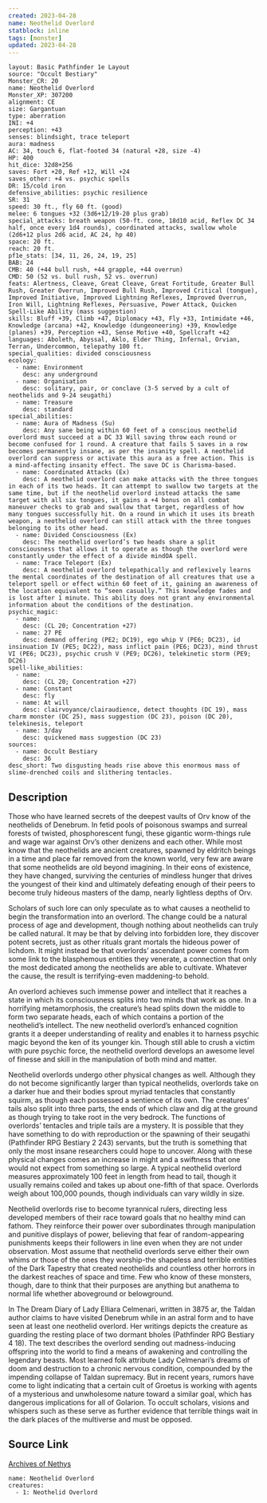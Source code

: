 ```yaml
---
created: 2023-04-28
name: Neothelid Overlord
statblock: inline
tags: [monster]
updated: 2023-04-28
---
```

```statblock
layout: Basic Pathfinder 1e Layout
source: "Occult Bestiary"
Monster_CR: 20
name: Neothelid Overlord
Monster_XP: 307200
alignment: CE
size: Gargantuan
type: aberration
INI: +4
perception: +43
senses: blindsight, trace teleport
aura: madness
AC: 34, touch 6, flat-footed 34 (natural +28, size -4)
HP: 400
hit_dice: 32d8+256
saves: Fort +20, Ref +12, Will +24
saves_other: +4 vs. psychic spells
DR: 15/cold iron
defensive_abilities: psychic resilience
SR: 31
speed: 30 ft., fly 60 ft. (good)
melee: 6 tongues +32 (3d6+12/19-20 plus grab)
special_attacks: breath weapon (50-ft. cone, 18d10 acid, Reflex DC 34 half, once every 1d4 rounds), coordinated attacks, swallow whole (2d6+12 plus 2d6 acid, AC 24, hp 40)
space: 20 ft.
reach: 20 ft.
pf1e_stats: [34, 11, 26, 24, 19, 25]
BAB: 24
CMB: 40 (+44 bull rush, +44 grapple, +44 overrun)
CMD: 50 (52 vs. bull rush, 52 vs. overrun)
feats: Alertness, Cleave, Great Cleave, Great Fortitude, Greater Bull Rush, Greater Overrun, Improved Bull Rush, Improved Critical (tongue), Improved Initiative, Improved Lightning Reflexes, Improved Overrun, Iron Will, Lightning Reflexes, Persuasive, Power Attack, Quicken Spell-Like Ability (mass suggestion)
skills: Bluff +39, Climb +47, Diplomacy +43, Fly +33, Intimidate +46, Knowledge (arcana) +42, Knowledge (dungeoneering) +39, Knowledge (planes) +39, Perception +43, Sense Motive +40, Spellcraft +42
languages: Aboleth, Abyssal, Aklo, Elder Thing, Infernal, Orvian, Terran, Undercommon, telepathy 100 ft.
special_qualities: divided consciousness
ecology:
  - name: Environment
    desc: any underground
  - name: Organisation
    desc: solitary, pair, or conclave (3-5 served by a cult of neothelids and 9-24 seugathi)
  - name: Treasure
    desc: standard
special_abilities:
  - name: Aura of Madness (Su)
    desc: Any sane being within 60 feet of a conscious neothelid overlord must succeed at a DC 33 Will saving throw each round or become confused for 1 round. A creature that fails 5 saves in a row becomes permanently insane, as per the insanity spell. A neothelid overlord can suppress or activate this aura as a free action. This is a mind-affecting insanity effect. The save DC is Charisma-based.
  - name: Coordinated Attacks (Ex)
    desc: A neothelid overlord can make attacks with the three tongues in each of its two heads. It can attempt to swallow two targets at the same time, but if the neothelid overlord instead attacks the same target with all six tongues, it gains a +4 bonus on all combat maneuver checks to grab and swallow that target, regardless of how many tongues successfully hit. On a round in which it uses its breath weapon, a neothelid overlord can still attack with the three tongues belonging to its other head.
  - name: Divided Consciousness (Ex)
    desc: The neothelid overlord’s two heads share a split consciousness that allows it to operate as though the overlord were constantly under the effect of a divide mindOA spell.
  - name: Trace Teleport (Ex)
    desc: A neothelid overlord telepathically and reflexively learns the mental coordinates of the destination of all creatures that use a teleport spell or effect within 60 feet of it, gaining an awareness of the location equivalent to “seen casually.” This knowledge fades and is lost after 1 minute. This ability does not grant any environmental information about the conditions of the destination.
psychic_magic:
  - name:
    desc: (CL 20; Concentration +27)
  - name: 27 PE
    desc: demand offering (PE2; DC19), ego whip V (PE6; DC23), id insinuation IV (PE5; DC22), mass inflict pain (PE6; DC23), mind thrust VI (PE6; DC23), psychic crush V (PE9; DC26), telekinetic storm (PE9; DC26)
spell-like_abilities:
  - name:
    desc: (CL 20; Concentration +27)
  - name: Constant
    desc: fly
  - name: At will
    desc: clairvoyance/clairaudience, detect thoughts (DC 19), mass charm monster (DC 25), mass suggestion (DC 23), poison (DC 20), telekinesis, teleport
  - name: 3/day
    desc: quickened mass suggestion (DC 23)
sources:
  - name: Occult Bestiary
    desc: 36
desc_short: Two disgusting heads rise above this enormous mass of slime-drenched coils and slithering tentacles.
```
## Description
Those who have learned secrets of the deepest vaults of Orv know of the neothelids of Denebrum. In fetid pools of poisonous swamps and surreal forests of twisted, phosphorescent fungi, these gigantic worm-things rule and wage war against Orv’s other denizens and each other. While most know that the neothelids are ancient creatures, spawned by eldritch beings in a time and place far removed from the known world, very few are aware that some neothelids are old beyond imagining. In their eons of existence, they have changed, surviving the centuries of mindless hunger that drives the youngest of their kind and ultimately defeating enough of their peers to become truly hideous masters of the damp, nearly lightless depths of Orv.

Scholars of such lore can only speculate as to what causes a neothelid to begin the transformation into an overlord. The change could be a natural process of age and development, though nothing about neothelids can truly be called natural. It may be that by delving into forbidden lore, they discover potent secrets, just as other rituals grant mortals the hideous power of lichdom. It might instead be that overlords’ ascendant power comes from some link to the blasphemous entities they venerate, a connection that only the most dedicated among the neothelids are able to cultivate. Whatever the cause, the result is terrifying-even maddening-to behold.

An overlord achieves such immense power and intellect that it reaches a state in which its consciousness splits into two minds that work as one. In a horrifying metamorphosis, the creature’s head splits down the middle to form two separate heads, each of which contains a portion of the neothelid’s intellect. The new neothelid overlord’s enhanced cognition grants it a deeper understanding of reality and enables it to harness psychic magic beyond the ken of its younger kin. Though still able to crush a victim with pure psychic force, the neothelid overlord develops an awesome level of finesse and skill in the manipulation of both mind and matter.

Neothelid overlords undergo other physical changes as well. Although they do not become significantly larger than typical neothelids, overlords take on a darker hue and their bodies sprout myriad tentacles that constantly squirm, as though each possessed a sentience of its own. The creatures’ tails also split into three parts, the ends of which claw and dig at the ground as though trying to take root in the very bedrock. The functions of overlords’ tentacles and triple tails are a mystery. It is possible that they have something to do with reproduction or the spawning of their seugathi (Pathfinder RPG Bestiary 2 243) servants, but the truth is something that only the most insane researchers could hope to uncover. Along with these physical changes comes an increase in might and a swiftness that one would not expect from something so large. A typical neothelid overlord measures approximately 100 feet in length from head to tail, though it usually remains coiled and takes up about one-fifth of that space. Overlords weigh about 100,000 pounds, though individuals can vary wildly in size.

Neothelid overlords rise to become tyrannical rulers, directing less developed members of their race toward goals that no healthy mind can fathom. They reinforce their power over subordinates through manipulation and punitive displays of power, believing that fear of random-appearing punishments keeps their followers in line even when they are not under observation. Most assume that neothelid overlords serve either their own whims or those of the ones they worship-the shapeless and terrible entities of the Dark Tapestry that created neothelids and countless other horrors in the darkest reaches of space and time. Few who know of these monsters, though, dare to think that their purposes are anything but anathema to normal life whether aboveground or belowground.

In The Dream Diary of Lady Elliara Celmenari, written in 3875 ar, the Taldan author claims to have visited Denebrum while in an astral form and to have seen at least one neothelid overlord. Her writings depicts the creature as guarding the resting place of two dormant bholes (Pathfinder RPG Bestiary 4 18). The text describes the overlord sending out madness-inducing offspring into the world to find a means of awakening and controlling the legendary beasts. Most learned folk attribute Lady Celmenari’s dreams of doom and destruction to a chronic nervous condition, compounded by the impending collapse of Taldan supremacy. But in recent years, rumors have come to light indicating that a certain cult of Groetus is working with agents of a mysterious and unwholesome nature toward a similar goal, which has dangerous implications for all of Golarion. To occult scholars, visions and whispers such as these serve as further evidence that terrible things wait in the dark places of the multiverse and must be opposed.
## Source Link
[Archives of Nethys](https://aonprd.com/MonsterDisplay.aspx?ItemName=Neothelid%20Overlord)
```encounter-table
name: Neothelid Overlord
creatures:
  - 1: Neothelid Overlord
```
